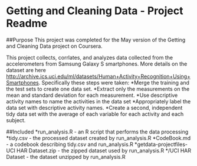 Getting and Cleaning Data - Project Readme
===================
##Purpose
This project was completed for the May version of the Getting and Cleaning Data project on Coursera. 

This project collects, corrlates, and analyzes data collected from the accelerometers from Samsung Galaxy S smartphones. More details on the dataset are here http://archive.ics.uci.edu/ml/datasets/Human+Activity+Recognition+Using+Smartphones. Specifically these steps were taken:
*Merge the training and the test sets to create one data set.
*Extract only the measurements on the mean and standard deviation for each measurement. 
*Use descriptive activity names to name the activities in the data set
*Appropriately label the data set with descriptive activity names. 
*Create a second, independent tidy data set with the average of each variable for each activity and each subject. 

##Included
*run_analysis.R - an R script that performs the data processing
*tidy.csv - the processed dataset created by run_analysis.R
*CodeBook.md - a codebook describing tidy.csv and run_analysis.R
*getdata-projectfiles-UCI HAR Dataset.zip - the zipped dataset used by run_analysis.R
*/UCI HAR Dataset - the dataset unzipped by run_analysis.R